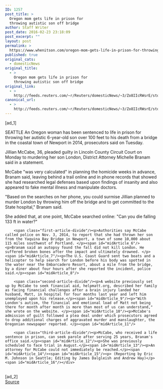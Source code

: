 ```yaml
---
ID: 1257
post_title: >
  Oregon mom gets life in prison for
  throwing autistic son off bridge
author: Staff Writer
post_date: 2016-02-23 23:18:09
post_excerpt: ""
layout: post
permalink: >
  https://www.whenitson.com/oregon-mom-gets-life-in-prison-for-throwing-autistic-son-off-bridge/
published: true
original_cats:
  - domesticNews
original_title:
  - >
    Oregon mom gets life in prison for
    throwing autistic son off bridge
original_link:
  - >
    http://feeds.reuters.com/~r/Reuters/domesticNews/~3/Zo8IIcRWsrE/story01.htm
canonical_url:
  - >
    http://feeds.reuters.com/~r/Reuters/domesticNews/~3/Zo8IIcRWsrE/story01.htm
---
```

 [ad_1]
<br><div id="articleText">
<span id="midArticle_start"/>

<span id="midArticle_0"/><span class="focusParagraph" readability="5"><p><span class="articleLocation">SEATTLE</span> An Oregon woman has been sentenced to life in prison for throwing her autistic 6-year-old son over 100 feet to his death from a bridge in the coastal town of Newport in 2014, prosecutors said on Tuesday.</p></span><span id="midArticle_1"/><p>Jillian McCabe, 36, pleaded guilty in Lincoln County Circuit Court on Monday to murdering her son London, District Attorney Michelle Branam said in a statement.</p><span id="midArticle_2"/><p>McCabe "was very calculated" in planning the homicide weeks in advance, Branam said, leaving behind a trail online and in phone records that showed she had researched legal defenses based upon findings of insanity and also appeared to fake mental illness and manipulate doctors.</p><span id="midArticle_3"/><p>"Based on the searches on her phone, you could surmise Jillian planned to murder London by throwing him off the bridge and to get committed to the State hospital," Branam said. </p><span id="midArticle_4"/><p>She added that, at one point, McCabe searched online: "Can you die falling 133 ft in water?"</p><span id="midArticle_5"/>
        
        <span class="first-article-divide"/><p>Authorities say McCabe called police on Nov. 3, 2014, to report that she had thrown her son from the Yaquina Bay Bridge in Newport, a town of some 10,000 about 115 miles southwest of Portland. </p><span id="midArticle_6"/><p>Branam said an autopsy found the fall did not kill London. He suffered broken bones after the impact and ultimately drowned. </p><span id="midArticle_7"/><p>The U.S. Coast Guard sent two boats and a helicopter to help search for London before his body was spotted in the water near the Embarcadero Resort, about a mile from the bridge, by a diner about four hours after she reported the incident, police said.</p><span id="midArticle_8"/>
        
        <span class="second-article-divide"/><p>A website previously set up by McCabe to seek financial aid, helpmatt.org, described her family as facing financial challenges after a brain injury landed her husband, Matt, in hospital for four months last year and left him unemployed upon his release.</p><span id="midArticle_9"/><p>"With London's autism, the financial and emotional load of Matt not being there for month after month is more than most of us can understand," she wrote on the website. </p><span id="midArticle_10"/><p>McCabe's admission of guilt followed a plea deal under which prosecutors agreed to drop additional charges of aggravated murder and manslaughter, the Oregonian newspaper reported. </p><span id="midArticle_11"/>
        
        <span class="third-article-divide"/><p>McCabe, who received a life sentence in prison, can seek parole after serving 25 years, Branam's office said.</p><span id="midArticle_12"/><p>She was previously scheduled to face trial in August.</p><span id="midArticle_13"/><p>An attorney for McCabe could not immediately be reached.</p><span id="midArticle_14"/><span id="midArticle_15"/><p> (Reporting by Eric M. Johnson in Seattle; Editing by James Dalgleish and Andrew Hay)</p><span id="midArticle_16"/></div>
<br>[ad_2]
<br><a href="http://feeds.reuters.com/~r/Reuters/domesticNews/~3/Zo8IIcRWsrE/story01.htm">Source </a>